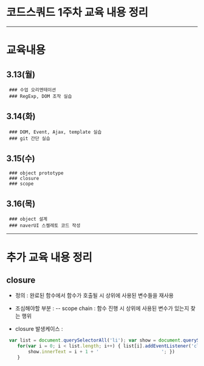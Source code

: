# 코드스쿼드 1주차 교육 내용 정리 

---

# 교육내용 
   ## 3.13(월)
     ### 수업 오리엔테이션
     ### RegExp, DOM 조작 실습 
 
   ## 3.14(화)
     ### DOM, Event, Ajax, template 실습 
     ### git 간단 실습
 
   ## 3.15(수)
     ### object prototype
     ### closure 
     ### scope 
 
   ## 3.16(목) 
     ### object 설계 
	 ### naverUI 스켈레토 코드 작성
---

# 추가 교육 내용 정리
 ## closure 
 - 정의 : 완료된 함수에서 함수가 호출될 시 상위에 사용된 변수들을 재사용  
 
 - 조심해야할 부분 : 
   -- scope chain : 함수 진행 시 상위에 사용된 변수가 있는지 찾는 행위
 
 - closure 발생케이스 : 

```javascript
 var list = document.querySelectorAll('li'); var show = document.querySelector('.show');
 	for(var i = 0; i < list.length; i++) { list[i].addEventListener('click', function() {
		show.innerText = i + 1 + '                       '; })
	}
 ```
 
